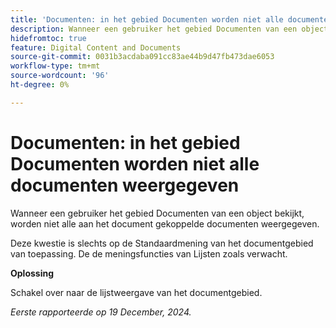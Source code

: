 ```yaml
---
title: 'Documenten: in het gebied Documenten worden niet alle documenten weergegeven'
description: Wanneer een gebruiker het gebied Documenten van een object bekijkt, worden niet alle aan het document gekoppelde documenten weergegeven. Er is een tijdelijke oplossing beschikbaar.
hidefromtoc: true
feature: Digital Content and Documents
source-git-commit: 0031b3acdaba091cc83ae44b9d47fb473dae6053
workflow-type: tm+mt
source-wordcount: '96'
ht-degree: 0%

---
```



# Documenten: in het gebied Documenten worden niet alle documenten weergegeven

Wanneer een gebruiker het gebied Documenten van een object bekijkt, worden niet alle aan het document gekoppelde documenten weergegeven.

Deze kwestie is slechts op de Standaardmening van het documentgebied van toepassing. De de meningsfuncties van Lijsten zoals verwacht.

**Oplossing**

Schakel over naar de lijstweergave van het documentgebied.

_Eerste rapporteerde op 19 December, 2024._
